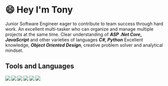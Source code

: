 # :smile: Hey I'm Tony

Junior Software Engineer eager to contribute to team success through hard work. An excellent multi-tasker who can organize and manage multiple projects at the same time. Clear understanding of __*ASP .Net Core*, *JavaScript*__ and other varieties of languages __*C#, Python*__ Excellent knowledge, __*Object Oriented Design*__, creative problem solver and analytical mindset.

## Tools and Languages
<p>
<img align="left" src="https://img.icons8.com/nolan/48/visual-studio-code-2019.png"/>

<img align="left" src="https://img.icons8.com/color/48/000000/c-sharp-logo-2.png"/>

<img align="left" src="https://img.icons8.com/color/48/000000/python.png"/>

<img align="left" src="https://img.icons8.com/color/48/000000/javascript.png"/>

<img align="left" src="https://img.icons8.com/nolan/48/github.png"/>

<img align="left" src="https://img.icons8.com/color/48/000000/git.png"/>
<p>